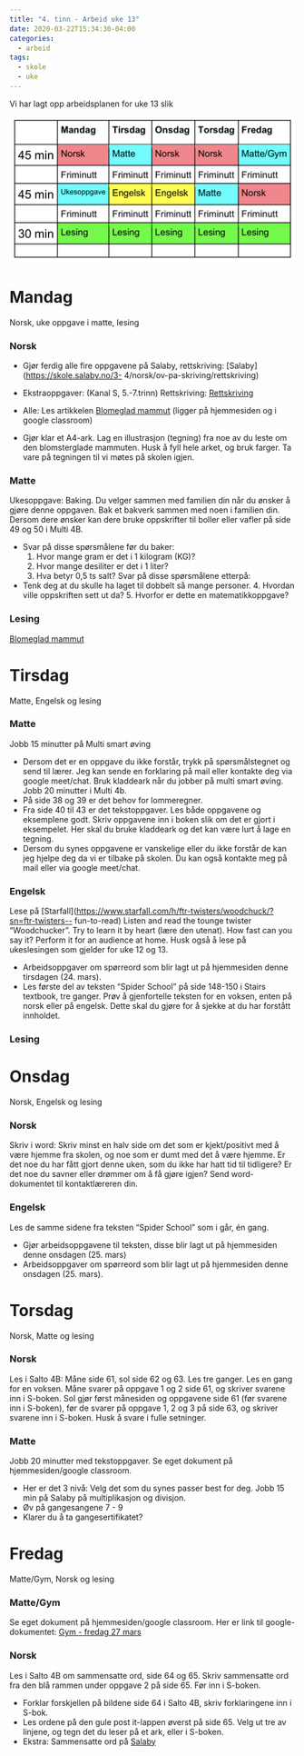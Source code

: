 ```yaml
---
title: "4. tinn - Arbeid uke 13"
date: 2020-03-22T15:34:30-04:00
categories:
  - arbeid
tags:
  - skole
  - uke
---
```

Vi har lagt opp arbeidsplanen for uke 13 slik

![google mail](/media/img/timeplan-uke-13.png)

# Mandag
Norsk, uke oppgave i matte, lesing

### Norsk

* Gjør ferdig alle fire oppgavene på Salaby, rettskriving: [Salaby](https://skole.salaby.no/3-
4/norsk/ov-pa-skriving/rettskriving)

* Ekstraoppgaver: (Kanal S, 5.-7.trinn) Rettskriving: [Rettskriving](https://skole.salaby.no/5-7/norsk/rettskriving/introduksjon-med-enheter)
* Alle: Les artikkelen [Blomeglad mammut](https://files.itslearning.com/data/397/open/co73037/6434468.pdf) (ligger på hjemmesiden og i google
classroom)
* Gjør klar et A4-ark. Lag en illustrasjon (tegning) fra noe av du leste om den
blomsterglade mammuten. Husk å fyll hele arket, og bruk farger. Ta vare på
tegningen til vi møtes på skolen igjen.

### Matte

Ukesoppgave: Baking. Du velger sammen med familien din når du ønsker å gjøre
denne oppgaven.
Bak et bakverk sammen med noen i familien din.
Dersom dere ønsker kan dere bruke oppskrifter til boller eller vafler på side 49 og 50 i
Multi 4B.
* Svar på disse spørsmålene før du baker:
  1. Hvor mange gram er det i 1 kilogram (KG)?
  2. Hvor mange desiliter er det i 1 liter?
  3. Hva betyr 0,5 ts salt?
Svar på disse spørsmålene etterpå:
* Tenk deg at du skulle ha laget til dobbelt så mange personer.
  4. Hvordan ville oppskriften sett ut da?
  5. Hvorfor er dette en matematikkoppgave?

### Lesing 

[Blomeglad mammut](https://files.itslearning.com/data/397/open/co73037/6434468.pdf)

# Tirsdag
Matte, Engelsk og lesing

### Matte
Jobb 15 minutter på Multi smart øving
* Dersom det er en oppgave du ikke forstår, trykk på spørsmålstegnet og send til
  lærer. Jeg kan sende en forklaring på mail eller kontakte deg via google
  meet/chat. Bruk kladdeark når du jobber på multi smart øving.
Jobb 20 minutter i Multi 4b.
* På side 38 og 39 er det behov for lommeregner.
* Fra side 40 til 43 er det tekstoppgaver. Les både oppgavene og eksemplene godt.
  Skriv oppgavene inn i boken slik om det er gjort i eksempelet. Her skal du bruke
  kladdeark og det kan være lurt å lage en tegning.
* Dersom du synes oppgavene er vanskelige eller du ikke forstår de kan jeg hjelpe
  deg da vi er tilbake på skolen. Du kan også kontakte meg på mail eller via google
  meet/chat.


### Engelsk
Lese på [Starfall](https://www.starfall.com/h/ftr-twisters/woodchuck/?sn=ftr-twisters--
fun-to-read)
Listen and read the tounge twister “Woodchucker”. Try to learn it by heart (lære den
utenat). How fast can you say it? Perform it for an audience at home.
Husk også å lese på ukeslesingen som gjelder for uke 12 og 13.
* Arbeidsoppgaver om spørreord som blir lagt ut på hjemmesiden denne tirsdagen (24.
  mars).
* Les første del av teksten “Spider School” på side 148-150 i Stairs textbook, tre
  ganger. Prøv å gjenfortelle teksten for en voksen, enten på norsk eller på engelsk.
  Dette skal du gjøre for å sjekke at du har forstått innholdet.

### Lesing

# Onsdag
Norsk, Engelsk og lesing

### Norsk
Skriv i word: Skriv minst en halv side om det som er kjekt/positivt med å være
hjemme fra skolen, og noe som er dumt med det å være hjemme. Er det noe du har
fått gjort denne uken, som du ikke har hatt tid til tidligere? Er det noe du savner eller
drømmer om å få gjøre igjen? Send word-dokumentet til kontaktlæreren din.

### Engelsk
Les de samme sidene fra teksten “Spider School” som i går, én gang.
* Gjør arbeidsoppgavene til teksten, disse blir lagt ut på hjemmesiden denne onsdagen
  (25. mars)
* Arbeidsoppgaver om spørreord som blir lagt ut på hjemmesiden denne onsdagen
  (25. mars).

# Torsdag
Norsk, Matte og lesing

### Norsk
Les i Salto 4B: Måne side 61, sol side 62 og 63. Les tre ganger. Les en gang for en
voksen. Måne svarer på oppgave 1 og 2 side 61, og skriver svarene inn i S-boken.
Sol gjør først månesiden og oppgavene side 61 (før svarene inn i S-boken), før de
svarer på oppgave 1, 2 og 3 på side 63, og skriver svarene inn i S-boken. Husk å
svare i fulle setninger.

### Matte
Jobb 20 minutter med tekstoppgaver. Se eget dokument på hjemmesiden/google classroom.
* Her er det 3 nivå: Velg det som du synes passer best for deg.
Jobb 15 min på Salaby på multiplikasjon og divisjon.
* Øv på gangesangene 7 - 9
* Klarer du å ta gangesertifikatet?

# Fredag
Matte/Gym, Norsk og lesing

### Matte/Gym
Se eget dokument på hjemmesiden/google classroom. Her er link til google-dokumentet:
[Gym - fredag 27 mars](https://docs.google.com/document/d/1BFRw4Tk1XM82eSxJBCtk3Enand2D5Esg0thnAUBsiBA/edit?ts=5e749a23)

### Norsk 
Les i Salto 4B om sammensatte ord, side 64 og 65. Skriv sammensatte ord fra den
blå rammen under oppgave 2 på side 65. Før inn i S-boken.
* Forklar forskjellen på bildene side 64 i Salto 4B, skriv forklaringene inn i S-bok.
* Les ordene på den gule post it-lappen øverst på side 65. Velg ut tre av linjene, og
  tegn det du leser på et ark, eller i S-boken.
* Ekstra: Sammensatte ord på [Salaby](https://skole.salaby.no/3-4/norsk/ov-paskriving/sammensatte-ord)
